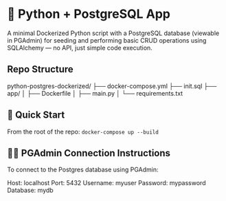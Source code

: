 # 🐳 Python + PostgreSQL App

A minimal Dockerized Python script with a PostgreSQL database (viewable in PGAdmin) for seeding and performing basic CRUD operations using SQLAlchemy — no API, just simple code execution.

## Repo Structure

python-postgres-dockerized/
├── docker-compose.yml
├── init.sql
├── app/
│ ├── Dockerfile
│ ├── main.py
│ └── requirements.txt

## 🚀 Quick Start

From the root of the repo:
`docker-compose up --build`

## 🧑‍💻 PGAdmin Connection Instructions

To connect to the Postgres database using PGAdmin:

Host: localhost
Port: 5432
Username: myuser
Password: mypassword
Database: mydb
